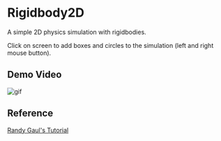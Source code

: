 # Rigidbody2D

A simple 2D physics simulation with rigidbodies.

Click on screen to add boxes and circles to the simulation (left and right mouse button).

## Demo Video

![gif](./gif/rgb2d.gif)

## Reference

[Randy Gaul's Tutorial](https://gamedevelopment.tutsplus.com/series/how-to-create-a-custom-physics-engine--gamedev-12715)